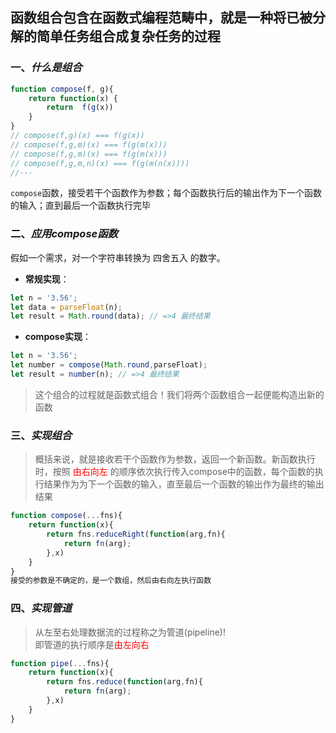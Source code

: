 ## 函数组合包含在函数式编程范畴中，就是一种将已被分解的简单任务组合成复杂任务的过程

### 一、***什么是组合***
```js
function compose(f, g){
    return function(x) {
        return  f(g(x))
    }
}
// compose(f,g)(x) === f(g(x))
// compose(f,g,m)(x) === f(g(m(x)))
// compose(f,g,m)(x) === f(g(m(x)))
// compose(f,g,m,n)(x) === f(g(m(n(x))))
//···

```
`compose`函数，接受若干个函数作为参数；每个函数执行后的输出作为下一个函数的输入；直到最后一个函数执行完毕

### 二、***应用compose函数***

假如一个需求，对一个字符串转换为 四舍五入 的数字。

- **常规实现**：

```js
let n = '3.56';
let data = parseFloat(n);
let result = Math.round(data); // =>4 最终结果
```

- **compose实现**：

```js
let n = '3.56';
let number = compose(Math.round,parseFloat);
let result = number(n); // =>4 最终结果
```
>这个组合的过程就是函数式组合！我们将两个函数组合一起便能构造出新的函数

### 三、***实现组合***

>概括来说，就是接收若干个函数作为参数，返回一个新函数。新函数执行时，按照 <span style="color: red">由右向左</span> 的顺序依次执行传入compose中的函数，每个函数的执行结果作为为下一个函数的输入，直至最后一个函数的输出作为最终的输出结果

```js
function compose(...fns){
    return function(x){
        return fns.reduceRight(function(arg,fn){
            return fn(arg);
        },x)
    }
}
接受的参数是不确定的，是一个数组，然后由右向左执行函数
```

### 四、***实现管道***

>从左至右处理数据流的过程称之为管道(pipeline)! <br/>
即管道的执行顺序是<span style="color: red">由左向右</span>

```js
function pipe(...fns){
    return function(x){
        return fns.reduce(function(arg,fn){
            return fn(arg);
        },x)
    }
}
```





